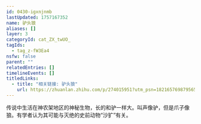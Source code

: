 ```yaml
---
id: 0430-igxnjnmb
lastUpdated: 1757167352
name: 驴头狼
aliases: []
layer: 3
categoryId: cat_ZX_twUO_
tagIds:
  - tag_z-fW3Ea4
nsfw: false
parent: ""
relatedEntries: []
timelineEvents: []
titledLinks:
  - title: "相关链接: 驴头狼"
    url: https://zhuanlan.zhihu.com/p/274015951?utm_psn=1821657698795655168
---
```


传说中生活在神农架地区的神秘生物，长的和驴一样大。叫声像驴，但是爪子像狼。有学者认为其可能与灭绝的史前动物“沙犷”有关。